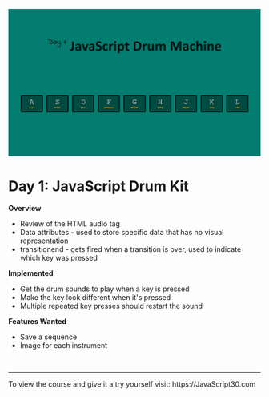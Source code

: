 ![JS_Drum_Kit_Screenshot.png](https://github.com/Alma-Sanchez/JavaScript30/blob/master/01%20-%20JavaScript%20Drum%20Kit/images/JS_Drum_Kit_Screenshot.png)

Day 1:  JavaScript Drum Kit
=========
__Overview__
  - Review of the HTML audio tag
  - Data attributes - used to store specific data that has no visual representation
  - transitionend - gets fired when a transition is over, used to indicate which key was pressed  

__Implemented__
  - Get the drum sounds to play when a key is pressed
  - Make the key look different when it's pressed
  - Multiple repeated key presses should restart the sound

__Features Wanted__
  - Save a sequence
  - Image for each instrument

<br/>

<hr />
To view the course and give it a try yourself visit: https://JavaScript30.com
